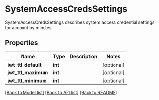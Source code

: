 # SystemAccessCredsSettings

SystemAccessCredsSettings describes system access credential settings for account by minutes
## Properties
Name | Type | Description | Notes
------------ | ------------- | ------------- | -------------
**jwt_ttl_default** | **int** |  | [optional] 
**jwt_ttl_maximum** | **int** |  | [optional] 
**jwt_ttl_minimum** | **int** |  | [optional] 

[[Back to Model list]](../README.md#documentation-for-models) [[Back to API list]](../README.md#documentation-for-api-endpoints) [[Back to README]](../README.md)


